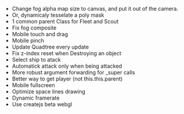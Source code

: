 * Change fog alpha map size to canvas, and put it out of the camera.
* Or, dynamicaly tesselate a poly mask 
* 1 common parent Class for Fleet and Scout
* Fix fog composite
* Mobile touch and drag
* Mobile pinch
* Update Quadtree every update
* Fix z-index reset when Destroying an object
* Select ship to atack
* Automatick attack only when being attacked
* More robust argument forwarding for _super calls
* Better way to get player (not this.this.parent)
* Mobile fullscreen
* Optimize space lines drawing
* Dynamic framerate
* Use createjs beta webgl